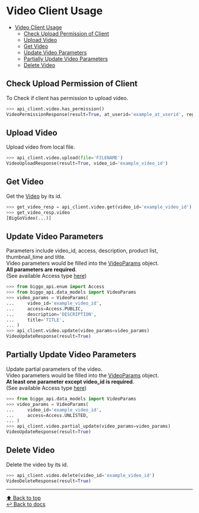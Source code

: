 # Video Client Usage
- [Video Client Usage](#video-client-usage)
  - [Check Upload Permission of Client](#check-upload-permission-of-client)
  - [Upload Video](#upload-video)
  - [Get Video](#get-video)
  - [Update Video Parameters](#update-video-parameters)
  - [Partially Update Video Parameters](#partially-update-video-parameters)
  - [Delete Video](#delete-video)
## Check Upload Permission of Client
To Check if client has permission to upload video.
```Python
>>> api_client.video.has_permission()
VideoPermissionResponse(result=True, at_userid='example_at_userid', region='tw', userid='example_userid')
```
## Upload Video
Upload video from local file.
```Python
>>> api_client.video.upload(file='FILENAME')
VideoUploadResponse(result=True, video_id='example_video_id')
```
## Get Video
Get the [Video](/src/biggo_api/data_models/video.py) by its id.
```Python
>>> get_video_resp = api_client.video.get(video_id='example_video_id')
>>> get_video_resp.video
[BigGoVideo(...)]
```
## Update Video Parameters
Parameters include video_id, access, description, product list, thumbnail_time and title.  
Video parameters would be filled into the [VideoParams](/src/biggo_api/data_models/video.py) object.  
**All parameters are required**.  
(See available Access type [here](/src/biggo_api/enum/access.py))
```Python
>>> from biggo_api.enum import Access
>>> from biggo_api.data_models import VideoParams
>>> video_params = VideoParams(
...     video_id='example_video_id',
...     access=Access.PUBLIC,
...     description='DESCRIPTION',
...     title='TITLE',
... )
>>> api_client.video.update(video_params=video_params)
VideoUpdateResponse(result=True)
```
## Partially Update Video Parameters
Update partial parameters of the video.  
Video parameters would be filled into the [VideoParams](/src/biggo_api/data_models/video.py) object.  
**At least one parameter except video_id is required**.  
(See available Access type [here](/src/biggo_api/enum/access.py))
```Python
>>> from biggo_api.data_models import VideoParams
>>> video_params = VideoParams(
...     video_id='example_video_id',
...     access=Access.UNLISTED,
... )
>>> api_client.video.partial_update(video_params=video_params)
VideoUpdateResponse(result=True)
```
## Delete Video
Delete the video by its id.
```Python
>>> api_client.video.delete(video_id='example_video_id')
VideoDeleteResponse(result=True)
```

---
[ :arrow_up: Back to top](#video-client-usage)  
[ :leftwards_arrow_with_hook: Back to docs](..)